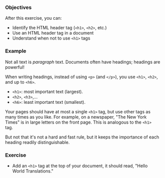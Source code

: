 ### Objectives

After this exercise, you can:

- Identify the HTML header tag (`<h1>`, `<h2>`, etc.)
- Use an HTML header tag in a document
- Understand when not to use `<h1>` tags

### Example

Not all text is *paragraph* text. Documents often have headings; headings are powerful!

When writing headings, instead of using `<p>` (and `</p>`), you use `<h1>`, `<h2>`, and up to `<h6>`.

- `<h1>`: most important text (largest).
- `<h2>`, `<h3>`,…
- `<h6>`: least important text (smallest).

Your pages should have at most a single `<h1>` tag, but use other tags as many times as you like. For example, on a newspaper, "The New York Times" is in large letters on the front page. This is analogous to the `<h1>` tag.

But not that it's not a hard and fast rule, but it keeps the importance of each heading readily distinguishable.

### Exercise

- Add an `<h1>` tag at the top of your document, it should read, "Hello World Translations."
